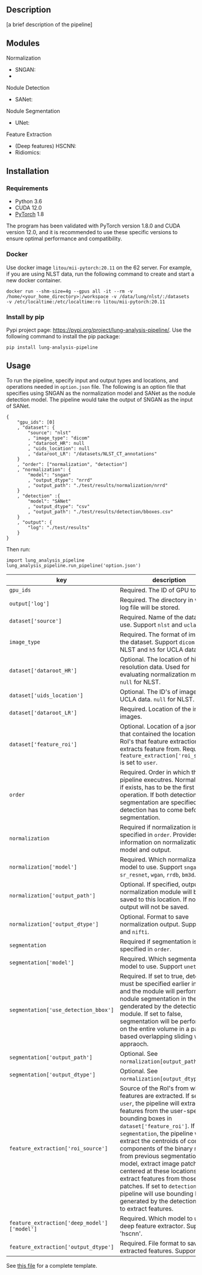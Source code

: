 ## Description 
[a brief description of the pipeline]

## Modules 

Normalization 
- SNGAN:
- 

Nodule Detection 
- SANet:

Nodule Segmentation 
- UNet:

Feature Extraction
- (Deep features) HSCNN:
- Ridiomics:

## Installation 

### Requirements 
- Python 3.6 
- CUDA 12.0
- [PyTorch](https://pytorch.org/) 1.8

The program has been validated with PyTorch version 1.8.0 and CUDA version 12.0, and it is recommended to use these specific versions to ensure optimal performance and compatibility.

### Docker 
Use docker image `litou/mii-pytorch:20.11` on the 62 server. For example, if you are using NLST data, run the following command to create and start a new docker container. 
```
docker run --shm-size=4g --gpus all -it --rm -v /home/<your_home_directory>:/workspace -v /data/lung/nlst/:/datasets  -v /etc/localtime:/etc/localtime:ro litou/mii-pytorch:20.11
```

### Install by pip
Pypi project page: https://pypi.org/project/lung-analysis-pipeline/. Use the following command to install the pip package: 
```
pip install lung-analysis-pipeline
```

## Usage 
To run the pipeline, specify input and output types and locations, and operations needed in `option.json` file. The following is an option file that specifies using SNGAN as the normalization model and SANet as the nodule detection model. The pipeline would take the output of SNGAN as the input of SANet.
```
{
    "gpu_ids": [0]
    , "dataset": {
        "source": "nlst"
        , "image_type": "dicom"
        , "dataroot_HR": null
        , "uids_location": null
        , "dataroot_LR": "/datasets/NLST_CT_annotations"
    }
    , "order": ["normalization", "detection"]
    , "normalization": {
        "model": "sngan" 
        , "output_dtype": "nrrd"
        , "output_path": "./test/results/normalization/nrrd"
    }
    , "detection" :{
        "model": "SANet"
        , "output_dtype": "csv"
        , "output_path": "./test/results/detection/bboxes.csv"
    }
    , "output": {
        "log": "./test/results"
    }
}
```

Then run: 
```
import lung_analysis_pipeline 
lung_analysis_pipeline.run_pipeline('option.json')
```


|             key         | description|
| --------------------- |----------- |
| `gpu_ids`        | Required. The ID of GPU to use |
| `output['log']` | Required. The directory in which log file will be stored. |
| `dataset['source']`        | Required. Name of the dataset to use. Support `nlst` and `ucla  `.
| `image_type` | Required. The format of images in the dataset. Support `dicom` for NLST and `h5` for UCLA data| 
| `dataset['dataroot_HR']` | Optional. The location of high-resolution data. Used for evaluating normalization models. `null` for NLST. | 
| `dataset['uids_location'] `| Optional. The ID's of images in UCLA data. `null` for NLST. | 
| `dataset['dataroot_LR']` | Required. Location of the input images. | 
| `dataset['feature_roi']` | Optional. Location of a json file that contained the locations of RoI's that feature extraction model extracts feature from. Required if `feature_extraction['roi_source']` is set to `user`. |
|  `order` | Required. Order in which the pipeline executres. Normalization, if exists, has to be the first operation. If both detection and segmentation are specified, detection has to come before segmentation. | 
| `normalization` | Required if normalization is specified in `order`. Provides information on normalization model and output. |
| `normalization['model']` | Required. Which normalization model to use. Support `sngan`, `sr_resnet`, `wgan`, `rrdb`, `bm3d`. | 
| `normalization['output_path']` | Optional. If specified, output of normalization module will be saved to this location. If not, the output will not be saved. | 
| `normalization['output_dtype']` | Optional. Format to save normalization output. Support `nrrd` and `nifti`. | 
| `segmentation` | Required if segmentation is specified in `order`. |
| `segmentation['model']` | Required. Which segmentation model to use. Support `unet`. |
| `segmentation['use_detection_bbox']` | Required. If set to true, detection must be specified earlier in `order`, and the module will perform nodule segmentation in the RoI's genderated by the detection module. If set to false, segmentation will be performed on the entire volume in a patch-based overlapping sliding window appraoch. |
| `segmentation['output_path']` | Optional. See `normalization[output_path']`. | 
| `segmentation['output_dtype']` | Optional. See `normalization[output_dtype']`. |
| `feature_extraction['roi_source']` | Source of the RoI's from which features are extracted. If set to `user`, the pipeline will extract features from the user-specified bounding boxes in `dataset['feature_roi']`. If set to `segmentation`, the pipeline will extract the centroids of connected components of the binary mask from previous segmentation model, extract image patches centered at these locations, and extract features from those patches. If set to `detection`, the pipeline will use bounding boxes generated by the detection model to extract features. |
| `feature_extraction['deep_model']['model']` | Required. Which model to use as deep feature extractor. Support 'hscnn'. | 
| `feature_extraction['output_dtype']` | Required. File format to save extracted features. Support `csv`. | 
See [this file](https://colab.research.google.com/drive/1irp3YwR8EGHw187RT0i0t_HIaApSBPrG?usp=sharing) for a complete template.